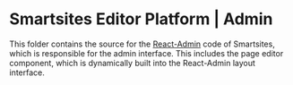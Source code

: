 # Smartsites Editor Platform | Admin

This folder contains the source for the [React-Admin](https://github.com/marmelab/react-admin) code of Smartsites, which is responsible for the admin interface. This includes the page editor component, which is dynamically built into the React-Admin layout interface.